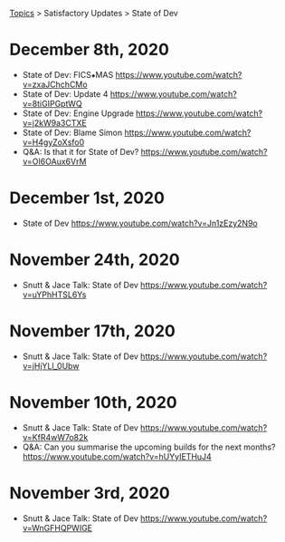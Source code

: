 [Topics](../../topics.md) > Satisfactory Updates > State of Dev

# December 8th, 2020
* State of Dev: FICS⁕MAS https://www.youtube.com/watch?v=zxaJChchCMo
* State of Dev: Update 4 https://www.youtube.com/watch?v=8tiGIPGptWQ
* State of Dev: Engine Upgrade https://www.youtube.com/watch?v=j2kW9a3CTXE
* State of Dev: Blame Simon https://www.youtube.com/watch?v=H4gyZoXsfo0
* Q&A: Is that it for State of Dev? https://www.youtube.com/watch?v=OI6OAux6VrM

# December 1st, 2020
* State of Dev https://www.youtube.com/watch?v=Jn1zEzy2N9o

# November 24th, 2020
* Snutt & Jace Talk: State of Dev https://www.youtube.com/watch?v=uYPhHTSL6Ys

# November 17th, 2020
* Snutt & Jace Talk: State of Dev https://www.youtube.com/watch?v=jHjYLl_0Ubw

# November 10th, 2020
* Snutt & Jace Talk: State of Dev https://www.youtube.com/watch?v=KfR4wW7o82k
* Q&A: Can you summarise the upcoming builds for the next months? https://www.youtube.com/watch?v=hUYyIETHuJ4

# November 3rd, 2020
* Snutt & Jace Talk: State of Dev https://www.youtube.com/watch?v=WnGFHQPWIGE
